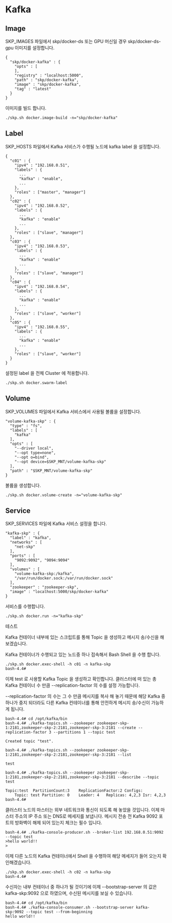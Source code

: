 # Kafka

## Image

SKP_IMAGES 파일에서 skp/docker-ds 또는 GPU 머신일 경우 skp/docker-ds-gpu 이미지를 설정합니다.

```
{
  "skp/docker-kafka" : {
    "opts" : [
    ],
    "registry" : "localhost:5000",
    "path" : "skp/docker-kafka",
    "image" : "skp/docker-kafka",
    "tag" : "latest"
  }
}
```

이미지를 빌드 합니다.

```
./skp.sh docker.image-build -n="skp/docker-kafka"
```

## Label

SKP_HOSTS 파일에서 Kafka 서비스가 수행될 노드에 kafka label 을 설정합니다.

```
{
  "c01" : {
    "ipv4" : "192.168.0.51",
    "labels" : {
      ...
      "kafka" : "enable",
      ...
    },
    "roles" : ["master", "manager"]
  },
  "c02" : {
    "ipv4" : "192.168.0.52",
    "labels" : {
      ...
      "kafka" : "enable"
      ...
    },
    "roles" : ["slave", "manager"]
  },
  "c03" : {
    "ipv4" : "192.168.0.53",
    "labels" : {
      ...
      "kafka" : "enable"
      ...
    },
    "roles" : ["slave", "manager"]
  },
  "c04" : {
    "ipv4" : "192.168.0.54",
    "labels" : {
      ...
      "kafka" : "enable"
      ...
    },
    "roles" : ["slave", "worker"]
  },
  "c05" : {
    "ipv4" : "192.168.0.55",
    "labels" : {
      ...
      "kafka" : "enable"
      ...
    },
    "roles" : ["slave", "worker"]
  }
}
```

설정된 label 을 전체 Cluster 에 적용합니다.

```
./skp.sh docker.swarm-label
```

## Volume

SKP_VOLUMES 파일에서 Kafka 서비스에서 사용될 볼륨을 설정합니다.

```
"volume-kafka-skp" : {
  "type" : "fs",
  "labels" : [
    "kafka"
  ],
  "opts" : [
    "--driver local",
    "--opt type=none",
    "--opt o=bind",
    "--opt device=$SKP_MNT/volume-kafka-skp"
  ],
  "path" : "$SKP_MNT/volume-kafka-skp"
}
```

볼륨을 생성합니다.

```
./skp.sh docker.volume-create -n="volume-kafka-skp"
```

## Service

SKP_SERVICES 파일에 Kafka 서비스 설정을 합니다.

```
"kafka-skp" : {
  "label" : "kafka",
  "networks" : [
    "net-skp"
  ],
  "ports" : [
    "9092:9092", "9094:9094"
  ],
  "volumes" : [
    "volume-kafka-skp:/kafka",
    "/var/run/docker.sock:/var/run/docker.sock"
  ],
  "zookeeper" : "zookeeper-skp",
  "image" : "localhost:5000/skp/docker-kafka"
}
```

서비스를 수행합니다.

```
./skp.sh docker.run -n="kafka-skp"
```

테스트

Kafka 컨테이너 내부에 있는 스크립트를 통해 Topic 을 생성하고 메시지 송/수신을 해보겠습니다.

Kafka 컨테이너가 수행되고 있는 노드중 하나 접속해서 Bash Shell 을 수행 합니다.

```
./skp.sh docker.exec-shell -h c01 -n kafka-skp
bash-4.4#
```

이제 test 로 사용할 Kafka Topic 을 생성하고 확인합니다. 클러스터에 떠 있는 총 Kafka 컨테이너 수 만큼 --replication-factor 의 수를 설정 가능합니다.

--replication-factor 의 수는 그 수 만큼 메시지를 복사 해 놓기 때문에 해당 Kafka 중 하나가 중지 되더라도 다른 Kafka 컨테이너를 통해 안전하게 메시지 송/수신이 가능하게 됩니다.

```
bash-4.4# cd /opt/kafka/bin
bash-4.4# ./kafka-topics.sh --zookeeper zookeeper-skp-1:2181,zookeeper-skp-2:2181,zookeeper-skp-3:2181 --create --replication-factor 3 --partitions 1 --topic test

Created topic "test".

bash-4.4# ./kafka-topics.sh --zookeeper zookeeper-skp-1:2181,zookeeper-skp-2:2181,zookeeper-skp-3:2181 --list

test

bash-4.4# ./kafka-topics.sh --zookeeper zookeeper-skp-1:2181,zookeeper-skp-2:2181,zookeeper-skp-3:2181 --describe --topic test

Topic:test	PartitionCount:3	ReplicationFactor:2	Configs:
	Topic: test	Partition: 0	Leader: 4	Replicas: 4,2,3	Isr: 4,2,3
bash-4.4#
```

클러스터 노드의 마스터는 외부 네트워크와 통신이 되도록 해 놓았을 것입니다. 이제 마스터 주소의 IP 주소 또는 DNS로 메세지를 보냅니다. 메시지 전송 전 Kafka 9092 포트의 방화벽이 해제 되어 있는지 체크는 필수 입니다.

```
bash-4.4# ./kafka-console-producer.sh --broker-list 192.168.0.51:9092 --topic test
>hello world!!
>
```

이제 다른 노드의 Kafka 컨테이너에서 Shell 을 수행하여 해당 메세지가 들어 오는지 확인해겠습니다.

```
./skp.sh docker.exec-shell -h c02 -n kafka-skp
bash-4.4#
```

수신자는 내부 컨테이너 중 하나가 될 것이기에 이제 --bootstrap-server 의 값은 kafka-skp:9092 으로 하였으며, 수신된 메시지를 보실 수 있습니다.

```
bash-4.4# cd /opt/kafka/bin
bash-4.4# ./kafka-console-consumer.sh --bootstrap-server kafka-skp:9092 --topic test --from-beginning
hello world!!
```
